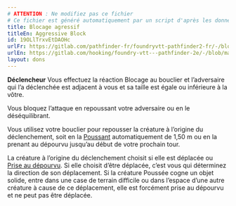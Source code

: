```yaml
---
# ATTENTION : Ne modifiez pas ce fichier
# Ce fichier est généré automatiquement par un script d'après les données du module Foundry VTT officiel et de sa traduction
title: Blocage agressif
titleEn: Aggressive Block
id: 19OLlTrxvEtDAOHc
urlFr: https://gitlab.com/pathfinder-fr/foundryvtt-pathfinder2-fr/-/blob/master/data/feats/19OLlTrxvEtDAOHc.htm
urlEn: https://gitlab.com/hooking/foundry-vtt---pathfinder-2e/-/blob/master/packs/data/feats.db/aggressive-block.json
layout: dons
---
```

**Déclencheur** Vous effectuez la réaction Blocage au bouclier et l’adversaire qui l’a déclenchée est adjacent à vous et sa taille est égale ou inférieure à la vôtre.

Vous bloquez l’attaque en repoussant votre adversaire ou en le déséquilibrant.

Vous utilisez votre bouclier pour repousser la créature à l’origine du déclenchement, soit en la [Poussant](../actions/pousser.html) automatiquement de 1,50 m ou en la prenant au dépourvu jusqu’au début de votre prochain tour.

La créature à l’origine du déclenchement choisit si elle est déplacée ou [Prise au dépourvu](../conditions/pris-au-dépourvu.html). Si elle choisit d’être déplacée, c’est vous qui déterminez la direction de son déplacement. Si la créature Poussée cogne un objet solide, entre dans une case de terrain difficile ou dans l’espace d’une autre créature à cause de ce déplacement, elle est forcément prise au dépourvu et ne peut pas être déplacée.
